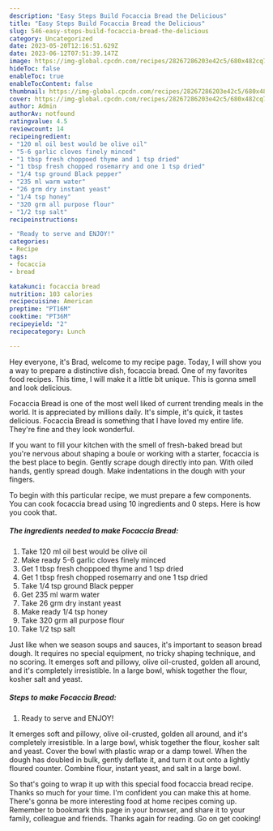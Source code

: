 ```yaml
---
description: "Easy Steps Build Focaccia Bread the Delicious"
title: "Easy Steps Build Focaccia Bread the Delicious"
slug: 546-easy-steps-build-focaccia-bread-the-delicious
category: Uncategorized
date: 2023-05-20T12:16:51.629Z
date: 2023-06-12T07:51:39.147Z
image: https://img-global.cpcdn.com/recipes/28267286203e42c5/680x482cq70/focaccia-bread-recipe-main-photo.jpg
hideToc: false
enableToc: true
enableTocContent: false
thumbnail: https://img-global.cpcdn.com/recipes/28267286203e42c5/680x482cq70/focaccia-bread-recipe-main-photo.jpg
cover: https://img-global.cpcdn.com/recipes/28267286203e42c5/680x482cq70/focaccia-bread-recipe-main-photo.jpg
author: Admin
authorAv: notfound
ratingvalue: 4.5
reviewcount: 14
recipeingredient:
- "120 ml oil best would be olive oil"
- "5-6 garlic cloves finely minced"
- "1 tbsp fresh choppoed thyme and 1 tsp dried"
- "1 tbsp fresh chopped rosemarry and one 1 tsp dried"
- "1/4 tsp ground Black pepper"
- "235 ml warm water"
- "26 grm dry instant yeast"
- "1/4 tsp honey"
- "320 grm all purpose flour"
- "1/2 tsp salt"
recipeinstructions:

- "Ready to serve and ENJOY!"
categories:
- Recipe
tags:
- focaccia
- bread

katakunci: focaccia bread 
nutrition: 103 calories
recipecuisine: American
preptime: "PT16M"
cooktime: "PT36M"
recipeyield: "2"
recipecategory: Lunch

---
```



Hey everyone, it's Brad, welcome to my recipe page. Today, I will show you a way to prepare a distinctive dish, focaccia bread. One of my favorites food recipes. This time, I will make it a little bit unique. This is gonna smell and look delicious.

Focaccia Bread is one of the most well liked of current trending meals in the world. It is appreciated by millions daily. It's simple, it's quick, it tastes delicious. Focaccia Bread is something that I have loved my entire life. They're fine and they look wonderful.

If you want to fill your kitchen with the smell of fresh-baked bread but you&#39;re nervous about shaping a boule or working with a starter, focaccia is the best place to begin. Gently scrape dough directly into pan. With oiled hands, gently spread dough. Make indentations in the dough with your fingers.


To begin with this particular recipe, we must prepare a few components. You can cook focaccia bread using 10 ingredients and 0 steps. Here is how you cook that.

<!--inarticleads1-->

##### The ingredients needed to make Focaccia Bread:

1. Take 120 ml oil best would be olive oil
1. Make ready 5-6 garlic cloves finely minced
1. Get 1 tbsp fresh choppoed thyme and 1 tsp dried
1. Get 1 tbsp fresh chopped rosemarry and one 1 tsp dried
1. Take 1/4 tsp ground Black pepper
1. Get 235 ml warm water
1. Take 26 grm dry instant yeast
1. Make ready 1/4 tsp honey
1. Take 320 grm all purpose flour
1. Take 1/2 tsp salt


Just like when we season soups and sauces, it&#39;s important to season bread dough. It requires no special equipment, no tricky shaping technique, and no scoring. It emerges soft and pillowy, olive oil-crusted, golden all around, and it&#39;s completely irresistible. In a large bowl, whisk together the flour, kosher salt and yeast. 

<!--inarticleads2-->

##### Steps to make Focaccia Bread:


1. Ready to serve and ENJOY!

It emerges soft and pillowy, olive oil-crusted, golden all around, and it&#39;s completely irresistible. In a large bowl, whisk together the flour, kosher salt and yeast. Cover the bowl with plastic wrap or a damp towel. When the dough has doubled in bulk, gently deflate it, and turn it out onto a lightly floured counter. Combine flour, instant yeast, and salt in a large bowl. 

So that's going to wrap it up with this special food focaccia bread recipe. Thanks so much for your time. I'm confident you can make this at home. There's gonna be more interesting food at home recipes coming up. Remember to bookmark this page in your browser, and share it to your family, colleague and friends. Thanks again for reading. Go on get cooking!
